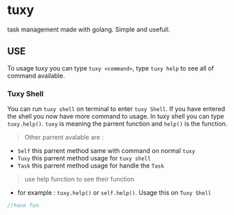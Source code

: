# tuxy
task management made with golang. Simple and usefull.

## USE

To usage tuxy you can type `tuxy <command>`, type `tuxy help` to see all of command available.

### Tuxy Shell

You can run `tuxy shell` on terminal to enter `tuxy Shell`. 
If you have entered the shell you now have more command to usage.
In tuxy shell you can type `tuxy.help()`. `tuxy` is meaning the parrent function and `help()` is the function. 
> Other parrent avalable are :
- `Self` this parrent method same with command on normal `tuxy`
- `Tuxy` this parrent method usage for `tuxy shell`
- `Task` this parrent method usage for handle the `Task`
> use help function to see their function
- for example : `tuxy.help()` or `self.help()`. Usage this on `Tuxy Shell`
```go
//have fun.
```
